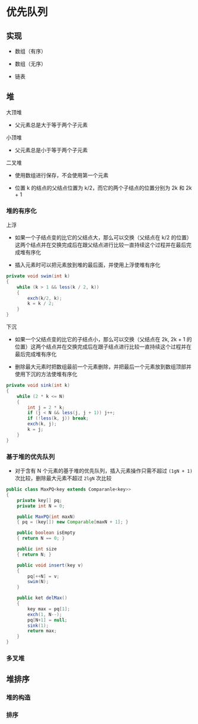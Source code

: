 # 优先队列

## 实现

- 数组（有序）

- 数组（无序）

- 链表

## 堆

大顶堆

- 父元素总是大于等于两个子元素

小顶堆

- 父元素总是小于等于两个子元素

二叉堆

- 使用数组进行保存，不会使用第一个元素

- 位置 k 的结点的父结点位置为 k/2，而它的两个子结点的位置分别为 2k 和 2k + 1

### 堆的有序化

上浮

- 如果一个子结点变的比它的父结点大，那么可以交换（父结点在 k/2 的位置）这两个结点并在交换完成后在跟父结点进行比较一直持续这个过程并在最后完成堆有序化

- 插入元素时可以把元素放到堆的最后面，并使用上浮使堆有序化

```java
private void swim(int k) 
{
    while (k > 1 && less(k / 2, k)) 
    {
        exch(k/2, k);
        k = k / 2;
    }
}
```

下沉

- 如果一个父结点变的比它的子结点小，那么可以交换（父结点在 2k, 2k + 1 的位置）这两个结点并在交换完成后在跟子结点进行比较一直持续这个过程并在最后完成堆有序化

- 删除最大元素时把数组最前一个元素删除，并把最后一个元素放到数组顶部并使用下沉的方法使堆有序化

```java
private void sink(int k)
{
    while (2 * k <= N) 
    {
        int j = 2 * k;
        if (j < N && less(j, j + 1)) j++;
        if (!less(k, j)) break;
        exch(k, j);
        k = j;
    }
}
```

### 基于堆的优先队列

- 对于含有 N 个元素的基于堆的优先队列，插入元素操作只需不超过 `(1gN + 1)` 次比较，删除最大元素不超过 `2lgN` 次比较

```java
public class MaxPQ<key extends Comparanle<key>>
{
    private key[] pq;
    private int N = 0;

    public MaxPQ(int maxN)
    { pq = (key[]) new Comparable[maxN + 1]; }

    public boolean isEmpty
    { return N == 0; }

    public int size
    { return N; }

    public void insert(key v)
    { 
        pq[++N] = v;
        swim(N);
    }

    public ket delMax()
    {
        key max = pq[1];
        exch(1, N--);
        pq[N+1] = null;
        sink(1);
        return max;
    }
}
```

### 多叉堆

## 堆排序

### 堆的构造

### 排序